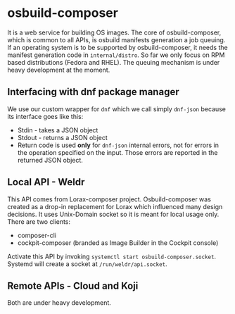 # osbuild-composer

It is a web service for building OS images. The core of osbuild-composer, which is common to all APIs, is osbuild manifests generation a job queuing. If an operating system is to be supported by osbuild-composer, it needs the manifest generation code in `internal/distro`. So far we only focus on RPM based distributions (Fedora and RHEL). The queuing mechanism is under heavy development at the moment.



## Interfacing with dnf package manager

We use our custom wrapper for `dnf` which we call simply `dnf-json` because its interface goes like this:

* Stdin - takes  a JSON object
* Stdout - returns a JSON object
* Return code is used **only** for `dnf-json` internal errors, not for errors in the operation specified on the input. Those errors are reported in the returned JSON object.

## Local API - Weldr

This API comes from Lorax-composer project. Osbuild-composer was created as a drop-in replacement for Lorax which influenced many design decisions. It uses Unix-Domain socket so it is meant for local usage only. There are two clients:

* composer-cli
* cockpit-composer (branded as Image Builder in the Cockpit console)

Activate this API by invoking `systemctl start osbuild-composer.socket`. Systemd will create a socket at `/run/weldr/api.socket`.

## Remote APIs - Cloud and Koji

Both are under heavy development.

